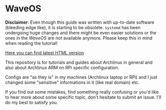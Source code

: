 WaveOS
=====
**Disclaimer**: Even though this guide was written with up-to-date software (bleeding edge like), it is starting to be obsolete. `systemd` has been undergoing huge changes and there might be even easier solutions or the ones in the *WaveOS* are not available anymore. Please keep this in mind when reading the tutorial!

[Here you can find latest HTML version](http://WaveOS.readthedocs.org/en/latest/)

This repository is for tutorials and guides about Archlinux in general and also about Archlinux ARM on RPi specific configuration. 

Configs are "as they is" in my machines (Archlinux laptop or RPi) and I just changed some "sensitive" informations in it (like real domain) etc.

If you find out some mistakes, find something really confusing or you'd like to hear more about some specific topic, don't hesitate to submit an issue. I'll do my best to satisfy you. 


